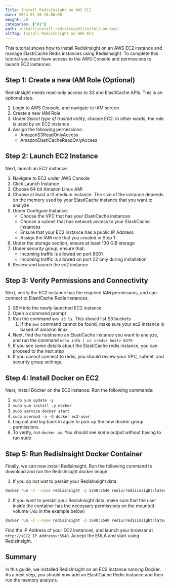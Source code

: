 ```yaml
---
Title: Install RedisInsight on AWS EC2
date: 2024-01-30 10:00:00
weight: 50
categories: ["RI"]
path: install/install-redisinsight/install-on-aws/
altTag: Install RedisInsight on AWS EC2
---
```

This tutorial shows how to install RedisInsight on an AWS EC2 instance and manage ElastiCache Redis instances using RedisInsight. To complete this tutorial you must have access to the AWS Console and permissions to launch EC2 instances.

Step 1: Create a new IAM Role (Optional)
--------------

RedisInsight needs read-only access to S3 and ElastiCache APIs. This is an optional step.

1. Login to AWS Console, and navigate to IAM screen
1. Create a new IAM Role
1. Under *Select type of trusted entity*, choose EC2. In other words, the role is used by an EC2 instance
1. Assign the following permissions:
    * AmazonS3ReadOnlyAccess
    * AmazonElastiCacheReadOnlyAccess

Step 2: Launch EC2 Instance
--------------

Next, launch an EC2 instance.

1. Navigate to EC2 under AWS Console
1. Click Launch Instance
1. Choose 64 bit Amazon Linux AMI
1. Choose at least a t2.medium instance. The size of the instance depends on the memory used by your ElastiCache instance that you want to analyze
1. Under Configure Instance:
   * Choose the VPC that has your ElastiCache instances
   * Choose a subnet that has network access to your ElastiCache instances
   * Ensure that your EC2 instance has a public IP Address
   * Assign the IAM role that you created in Step 1
1. Under the storage section, ensure at least 100 GiB storage
1. Under security group, ensure that:
    * Incoming traffic is allowed on port 8001
    * Incoming traffic is allowed on port 22 only during installation
1. Review and launch the ec2 instance

Step 3: Verify Permissions and Connectivity
----------

Next, verify the EC2 instance has the required IAM permissions, and can connect to ElastiCache Redis instances.

1. SSH into the newly launched EC2 instance
1. Open a command prompt
1. Run the command `aws s3 ls`. This should list S3 buckets
    1. If the `aws` command cannot be found, make sure your ec2 instance is based of amazon linux
1. Next, find the hostname an ElastiCache instance you want to analyze, and run the command `echo info | nc <redis host> 6379`
1. If you see some details about the ElastiCache redis instance, you can proceed to the next step
1. If you cannot connect to redis, you should review your VPC, subnet, and security group settings.

Step 4: Install Docker on EC2
-------

Next, install Docker on the EC2 instance. Run the following commands:

1. `sudo yum update -y`
1. `sudo yum install -y docker`
1. `sudo service docker start`
1. `sudo usermod -a -G docker ec2-user`
1. Log out and log back in again to pick up the new docker group permissions.
1. To verify, run `docker ps`. You should see some output without having to run sudo

Step 5: Run RedisInsight Docker Container
-------

Finally, we can now install RedisInsight. Run the following command to download and run the RedisInsight docker image.

1. If you do not wat to persist your RedisInsight data.

```bash
docker run -d --name redisinsight -p 5540:5540 redis/redisinsight:latest
```
2. If you want to persist your RedisInsight data, make sure that the user inside the container has the necessary permissions on the mounted volume (`/db` in the example below)

```bash
docker run -d --name redisinsight -p 5540:5540 redis/redisinsight:latest -v redisinsight:/db
```
Find the IP Address of your EC2 instances, and launch your browser at `http://<EC2 IP Address>:5540`. Accept the EULA and start using RedisInsight.

Summary
------

In this guide, we installed RedisInsight on an EC2 instance running Docker. As a next step, you should now add an ElastiCache Redis Instance and then run the memory analysis.
